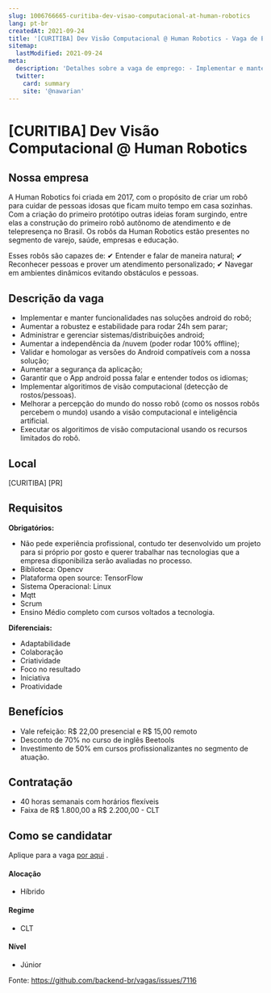 ```yaml
---
slug: 1006766665-curitiba-dev-visao-computacional-at-human-robotics
lang: pt-br
createdAt: 2021-09-24
title: '[CURITIBA] Dev Visão Computacional @ Human Robotics - Vaga de Emprego'
sitemap:
  lastModified: 2021-09-24
meta:
  description: 'Detalhes sobre a vaga de emprego: - Implementar e manter funcionalidades nas soluções android do robô; - Aumentar a robustez e estabilidade para rodar 24h sem parar; - Administrar e gerenciar sistemas/distribuições android; - Aumentar a independência da /nuvem (poder rodar 100% offline); - Validar e homologar as versões do Android compatíveis com a nossa solução; - Aumentar a segurança da aplicação; - Garantir que o App android possa falar e entender todos os idiomas; - Implementar algoritimos de visão computacional (detecção de rostos/pessoas). - Melhorar a percepção do mundo do nosso robô (como os nossos robôs percebem o mundo) usando a visão computacional e inteligência artificial. - Executar os algoritimos de visão computacional usando os recursos limitados do robô.'
  twitter:
    card: summary
    site: '@nawarian'
---
```


# [CURITIBA] Dev Visão Computacional @ Human Robotics

## Nossa empresa

A Human Robotics foi criada em 2017, com o propósito de criar um robô para cuidar de pessoas idosas que ficam muito tempo em casa sozinhas. 
Com a criação do primeiro protótipo outras ideias foram surgindo, entre elas a construção do primeiro robô autônomo de atendimento e de telepresença no Brasil. 
Os robôs da Human Robotics estão presentes no segmento de varejo, saúde, empresas e educação. 

Esses robôs são capazes de:
✔  Entender e falar de maneira natural;
✔  Reconhecer pessoas e prover um atendimento personalizado; 
✔  Navegar em ambientes dinâmicos evitando obstáculos e pessoas.

## Descrição da vaga

- Implementar e manter funcionalidades nas soluções android do robô;
- Aumentar a robustez e estabilidade para rodar 24h sem parar;
- Administrar e gerenciar sistemas/distribuições android;
- Aumentar a independência da /nuvem (poder rodar 100% offline);
- Validar e homologar as versões do Android compatíveis com a nossa solução; 
- Aumentar a segurança da aplicação;
- Garantir que o App android possa falar e entender todos os idiomas; 
- Implementar algoritimos de visão computacional (detecção de rostos/pessoas).
- Melhorar a percepção do mundo do nosso robô (como os nossos robôs percebem o mundo) usando a visão computacional e inteligência artificial.
- Executar os algoritimos de visão computacional usando os recursos limitados do robô.

## Local

[CURITIBA] [PR]

## Requisitos

**Obrigatórios:**

- Não pede experiência profissional, contudo ter desenvolvido um projeto para si próprio por gosto e querer trabalhar nas tecnologias que a empresa disponibiliza serão avaliadas no processo. 
- Biblioteca: Opencv
- Plataforma open source: TensorFlow
- Sistema Operacional: Linux
- Mqtt 
- Scrum
- Ensino Médio completo com cursos voltados a tecnologia.

**Diferenciais:**
- Adaptabilidade
- Colaboração
- Criatividade
- Foco no resultado
- Iniciativa
- Proatividade

## Benefícios

- Vale refeição: R$ 22,00 presencial e R$ 15,00 remoto
- Desconto de 70% no curso de inglês Beetools
- Investimento de 50% em cursos profissionalizantes no segmento de atuação. 

## Contratação

- 40 horas semanais com horários flexíveis
- Faixa de R$ 1.800,00 a R$ 2.200,00 - CLT

## Como se candidatar

Aplique para a vaga [por aqui](https://www.careers-page.com/novare-rh/job/95XX3Y) .

#### Alocação
- Híbrido

#### Regime
- CLT

#### Nível
- Júnior

Fonte: https://github.com/backend-br/vagas/issues/7116